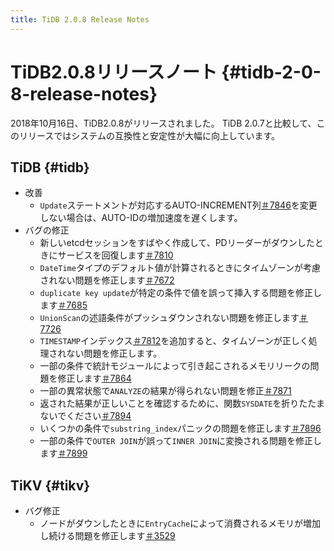 ```yaml
---
title: TiDB 2.0.8 Release Notes
---
```


# TiDB2.0.8リリースノート {#tidb-2-0-8-release-notes}

2018年10月16日、TiDB2.0.8がリリースされました。 TiDB 2.0.7と比較して、このリリースではシステムの互換性と安定性が大幅に向上しています。

## TiDB {#tidb}

-   改善
    -   `Update`ステートメントが対応するAUTO-INCREMENT列[＃7846](https://github.com/pingcap/tidb/pull/7846)を変更しない場合は、AUTO-IDの増加速度を遅くします。
-   バグの修正
    -   新しいetcdセッションをすばやく作成して、PDリーダーがダウンしたときにサービスを回復します[＃7810](https://github.com/pingcap/tidb/pull/7810)
    -   `DateTime`タイプのデフォルト値が計算されるときにタイムゾーンが考慮されない問題を修正します[＃7672](https://github.com/pingcap/tidb/pull/7672)
    -   `duplicate key update`が特定の条件で値を誤って挿入する問題を修正します[＃7685](https://github.com/pingcap/tidb/pull/7685)
    -   `UnionScan`の述語条件がプッシュダウンされない問題を修正します[＃7726](https://github.com/pingcap/tidb/pull/7726)
    -   `TIMESTAMP`インデックス[＃7812](https://github.com/pingcap/tidb/pull/7812)を追加すると、タイムゾーンが正しく処理されない問題を修正します。
    -   一部の条件で統計モジュールによって引き起こされるメモリリークの問題を修正します[＃7864](https://github.com/pingcap/tidb/pull/7864)
    -   一部の異常状態で`ANALYZE`の結果が得られない問題を修正[＃7871](https://github.com/pingcap/tidb/pull/7871)
    -   返された結果が正しいことを確認するために、関数`SYSDATE`を折りたたまないでください[＃7894](https://github.com/pingcap/tidb/pull/7894)
    -   いくつかの条件で`substring_index`パニックの問題を修正します[＃7896](https://github.com/pingcap/tidb/pull/7896)
    -   一部の条件で`OUTER JOIN`が誤って`INNER JOIN`に変換される問題を修正します[＃7899](https://github.com/pingcap/tidb/pull/7899)

## TiKV {#tikv}

-   バグ修正
    -   ノードがダウンしたときに`EntryCache`によって消費されるメモリが増加し続ける問題を修正します[＃3529](https://github.com/tikv/tikv/pull/3529)
